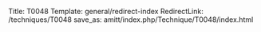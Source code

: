Title: T0048
Template: general/redirect-index
RedirectLink: /techniques/T0048
save_as: amitt/index.php/Technique/T0048/index.html